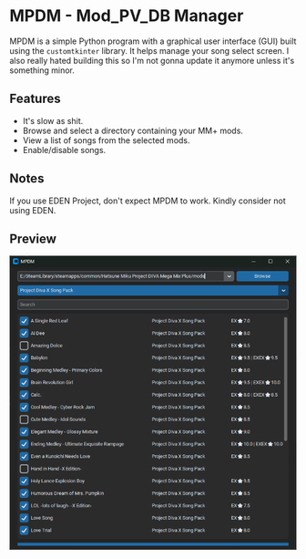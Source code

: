 # MPDM - Mod_PV_DB Manager

MPDM is a simple Python program with a graphical user interface (GUI) built using the `customtkinter` library. It helps manage your song select screen. I also really hated building this so I'm not gonna update it anymore unless it's something minor.

## Features
- It's slow as shit.
- Browse and select a directory containing your MM+ mods.
- View a list of songs from the selected mods.
- Enable/disable songs.

## Notes
If you use EDEN Project, don't expect MPDM to work. Kindly consider not using EDEN.

## Preview
![alt text](https://raw.githubusercontent.com/ConstruKction/MPDM/main/preview.png)